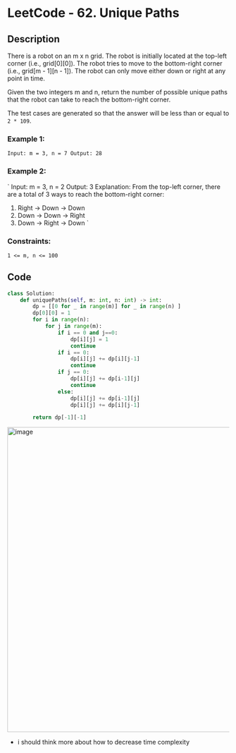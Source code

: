 # LeetCode - 62. Unique Paths
## Description

There is a robot on an m x n grid. The robot is initially located at the top-left corner (i.e., grid[0][0]). The robot tries to move to the bottom-right corner (i.e., grid[m - 1][n - 1]). The robot can only move either down or right at any point in time.

Given the two integers m and n, return the number of possible unique paths that the robot can take to reach the bottom-right corner.

The test cases are generated so that the answer will be less than or equal to `2 * 109`.

 

### Example 1:

`
Input: m = 3, n = 7
Output: 28
`
### Example 2:
`
Input: m = 3, n = 2
Output: 3
Explanation: From the top-left corner, there are a total of 3 ways to reach the bottom-right corner:
1. Right -> Down -> Down
2. Down -> Down -> Right
3. Down -> Right -> Down
` 

### Constraints:

`1 <= m, n <= 100`


## Code
```python
class Solution:
    def uniquePaths(self, m: int, n: int) -> int:
        dp = [[0 for _ in range(m)] for _ in range(n) ]
        dp[0][0] = 1
        for i in range(n):
            for j in range(m):
                if i == 0 and j==0:
                    dp[i][j] = 1
                    continue
                if i == 0:
                    dp[i][j] += dp[i][j-1]
                    continue
                if j == 0:
                    dp[i][j] += dp[i-1][j]
                    continue
                else:
                    dp[i][j] += dp[i-1][j]
                    dp[i][j] += dp[i][j-1]

        return dp[-1][-1]

```

<img width="692" alt="image" src="https://github.com/kkimhaji/Algorithm/assets/55172514/170682a2-062e-4341-b170-dfb0ea9eb8cc">

- i should think more about how to decrease time complexity
